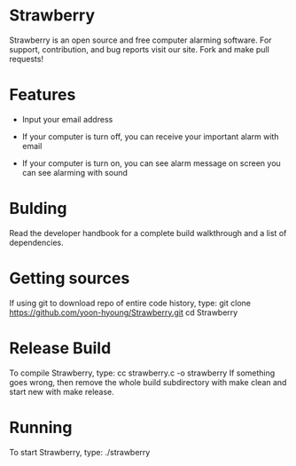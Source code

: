 # Strawberry
Strawberry is an open source and free computer alarming software.
For support, contribution, and bug reports visit our site.
Fork and make pull requests!


# Features
* Input your email address

* If your computer is turn off, 
you can receive your important alarm with email

* If your computer is turn on, 
you can see alarm message on screen
you can see alarming with sound


# Bulding
Read the developer handbook for a complete build walkthrough and a list of dependencies.

# Getting sources
If using git to download repo of entire code history, type:
git clone https://github.com/yoon-hyoung/Strawberry.git
cd Strawberry

# Release Build
To compile Strawberry, type:
cc strawberry.c -o strawberry
If something goes wrong, then remove the whole build subdirectory with make clean and start new with make release.

# Running
To start Strawberry, type:
./strawberry
